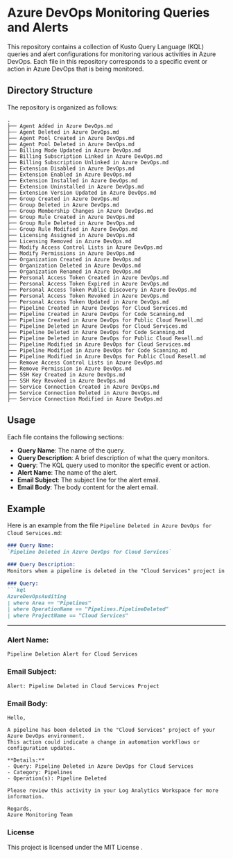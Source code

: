 # Azure DevOps Monitoring Queries and Alerts

This repository contains a collection of Kusto Query Language (KQL) queries and alert configurations for monitoring various activities in Azure DevOps. Each file in this repository corresponds to a specific event or action in Azure DevOps that is being monitored.

## Directory Structure

The repository is organized as follows:

```
.
├── Agent Added in Azure DevOps.md
├── Agent Deleted in Azure DevOps.md
├── Agent Pool Created in Azure DevOps.md
├── Agent Pool Deleted in Azure DevOps.md
├── Billing Mode Updated in Azure DevOps.md
├── Billing Subscription Linked in Azure DevOps.md
├── Billing Subscription Unlinked in Azure DevOps.md
├── Extension Disabled in Azure DevOps.md
├── Extension Enabled in Azure DevOps.md
├── Extension Installed in Azure DevOps.md
├── Extension Uninstalled in Azure DevOps.md
├── Extension Version Updated in Azure DevOps.md
├── Group Created in Azure DevOps.md
├── Group Deleted in Azure DevOps.md
├── Group Membership Changes in Azure DevOps.md
├── Group Rule Created in Azure DevOps.md
├── Group Rule Deleted in Azure DevOps.md
├── Group Rule Modified in Azure DevOps.md
├── Licensing Assigned in Azure DevOps.md
├── Licensing Removed in Azure DevOps.md
├── Modify Access Control Lists in Azure DevOps.md
├── Modify Permissions in Azure DevOps.md
├── Organization Created in Azure DevOps.md
├── Organization Deleted in Azure DevOps.md
├── Organization Renamed in Azure DevOps.md
├── Personal Access Token Created in Azure DevOps.md
├── Personal Access Token Expired in Azure DevOps.md
├── Personal Access Token Public Discovery in Azure DevOps.md
├── Personal Access Token Revoked in Azure DevOps.md
├── Personal Access Token Updated in Azure DevOps.md
├── Pipeline Created in Azure DevOps for Cloud Services.md
├── Pipeline Created in Azure DevOps for Code Scanning.md
├── Pipeline Created in Azure DevOps for Public Cloud Resell.md
├── Pipeline Deleted in Azure DevOps for Cloud Services.md
├── Pipeline Deleted in Azure DevOps for Code Scanning.md
├── Pipeline Deleted in Azure DevOps for Public Cloud Resell.md
├── Pipeline Modified in Azure DevOps for Cloud Services.md
├── Pipeline Modified in Azure DevOps for Code Scanning.md
├── Pipeline Modified in Azure DevOps for Public Cloud Resell.md
├── Remove Access Control Lists in Azure DevOps.md
├── Remove Permission in Azure DevOps.md
├── SSH Key Created in Azure DevOps.md
├── SSH Key Revoked in Azure DevOps.md
├── Service Connection Created in Azure DevOps.md
├── Service Connection Deleted in Azure DevOps.md
├── Service Connection Modified in Azure DevOps.md
```

## Usage

Each file contains the following sections:

- **Query Name**: The name of the query.
- **Query Description**: A brief description of what the query monitors.
- **Query**: The KQL query used to monitor the specific event or action.
- **Alert Name**: The name of the alert.
- **Email Subject**: The subject line for the alert email.
- **Email Body**: The body content for the alert email.

## Example

Here is an example from the file `Pipeline Deleted in Azure DevOps for Cloud Services.md`:

```markdown
### Query Name:  
`Pipeline Deleted in Azure DevOps for Cloud Services`

### Query Description:  
Monitors when a pipeline is deleted in the "Cloud Services" project in Azure DevOps to track changes in automation workflows and ensure proper oversight.

### Query:  
```kql
AzureDevOpsAuditing
| where Area == "Pipelines"
| where OperationName == "Pipelines.PipelineDeleted"
| where ProjectName == "Cloud Services"
```

---

### Alert Name:  
`Pipeline Deletion Alert for Cloud Services`

### Email Subject:  
`Alert: Pipeline Deleted in Cloud Services Project`

### Email Body:  
```
Hello,

A pipeline has been deleted in the "Cloud Services" project of your Azure DevOps environment.  
This action could indicate a change in automation workflows or configuration updates.

**Details:**  
- Query: Pipeline Deleted in Azure DevOps for Cloud Services  
- Category: Pipelines  
- Operation(s): Pipeline Deleted

Please review this activity in your Log Analytics Workspace for more information.

Regards,  
Azure Monitoring Team
```
### License

This project is licensed under the MIT License .